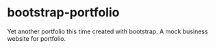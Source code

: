# bootstrap-portfolio
 Yet another portfolio this time created with bootstrap.  A mock business website for portfolio.
